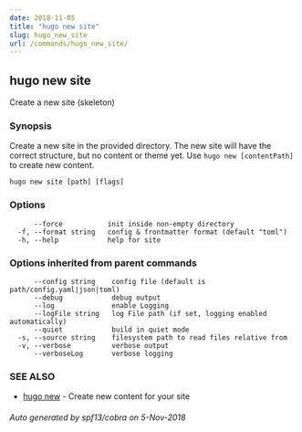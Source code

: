 ```yaml
---
date: 2018-11-05
title: "hugo new site"
slug: hugo_new_site
url: /commands/hugo_new_site/
---
```

## hugo new site

Create a new site (skeleton)

### Synopsis

Create a new site in the provided directory.
The new site will have the correct structure, but no content or theme yet.
Use `hugo new [contentPath]` to create new content.

```
hugo new site [path] [flags]
```

### Options

```
      --force           init inside non-empty directory
  -f, --format string   config & frontmatter format (default "toml")
  -h, --help            help for site
```

### Options inherited from parent commands

```
      --config string    config file (default is path/config.yaml|json|toml)
      --debug            debug output
      --log              enable Logging
      --logFile string   log File path (if set, logging enabled automatically)
      --quiet            build in quiet mode
  -s, --source string    filesystem path to read files relative from
  -v, --verbose          verbose output
      --verboseLog       verbose logging
```

### SEE ALSO

* [hugo new](/commands/hugo_new/)	 - Create new content for your site

###### Auto generated by spf13/cobra on 5-Nov-2018
